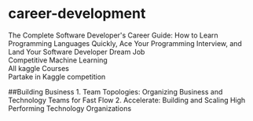 # career-development

The Complete Software Developer's Career Guide: How to Learn Programming Languages Quickly, Ace Your Programming Interview, and Land Your Software Developer Dream Job
<br/>Competitive Machine Learning
<br/>All kaggle Courses
<br/>Partake in Kaggle competition

##Building Business
    1. Team Topologies: Organizing Business and Technology Teams for Fast Flow
    2. Accelerate: Building and Scaling High Performing Technology Organizations
